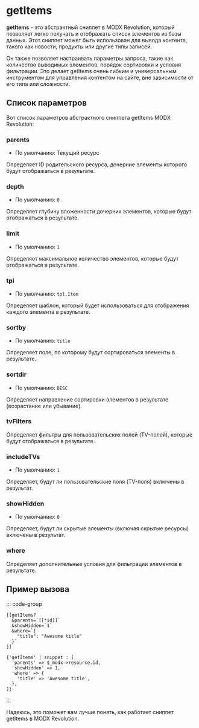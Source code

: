 # getItems

**getItems** - это абстрактный сниппет в MODX Revolution, который позволяет легко получать и отображать список элементов из базы данных. Этот сниппет может быть использован для вывода контента, такого как новости, продукты или другие типы записей.

Он также позволяет настраивать параметры запроса, такие как количество выводимых элементов, порядок сортировки и условия фильтрации. Это делает getItems очень гибким и универсальным инструментом для управления контентом на сайте, вне зависимости от его типа или сложности.

## Список параметров

Вот список параметров абстрактного сниппета getItems MODX Revolution:

### parents

- По умолчанию: Текущий ресурс

Определяет ID родительского ресурса, дочерние элементы которого будут отображаться в результате.

### depth

- По умолчанию: `0`

Определяет глубину вложенности дочерних элементов, которые будут отображаться в результате.

### limit

- По умолчанию: `1`

Определяет максимальное количество элементов, которые будут отображаться в результате.

### tpl

- По умолчанию: `tpl.Item`

Определяет шаблон, который будет использоваться для отображения каждого элемента в результате.

### sortby

- По умолчанию: `title`

Определяет поле, по которому будут сортироваться элементы в результате.

### sortdir

- По умолчанию: `DESC`

Определяет направление сортировки элементов в результате (возрастание или убывание).

### tvFilters

Определяет фильтры для пользовательских полей (TV-полей), которые будут отображаться в результате.

### includeTVs

- По умолчанию: `1`

Определяет, будут ли пользовательские поля (TV-поля) включены в результат.

### showHidden

- По умолчанию: `0`

Определяет, будут ли скрытые элементы (включая скрытые ресурсы) включены в результат.

### where

Определяет дополнительные условия для фильтрации элементов в результате.

## Пример вызова

::: code-group

```modx
[[getItems?
  &parents=`[[*id]]`
  &showHidden=`1`
  &where=`{
    "title": "Awesome title"
  }`
]]
```

```fenom
{'getItems' | snippet : [
  'parents' => $_modx->resource.id,
  'showHidden' => 1,
  'where' => {
    'title' => 'Awesome title',
  },
]}
```

:::

Надеюсь, это поможет вам лучше понять, как работает сниппет getItems в MODX Revolution.
